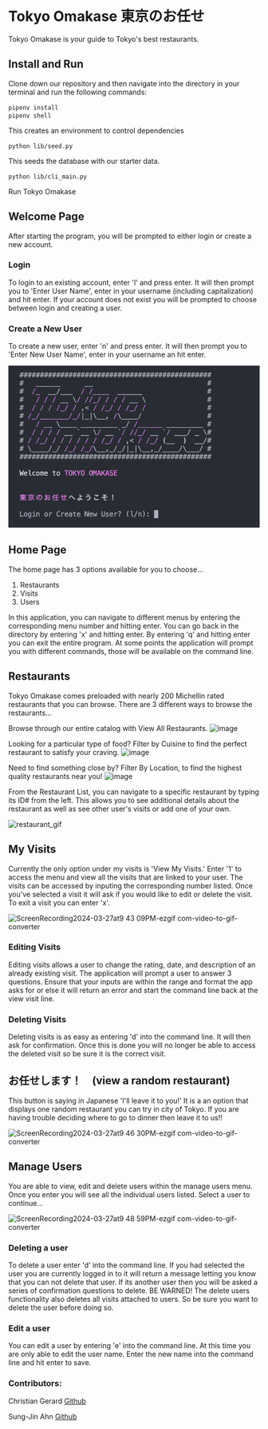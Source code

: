 # Tokyo Omakase 東京のお任せ

Tokyo Omakase is your guide to Tokyo's best restaurants.

## Install and Run
Clone down our repository and then navigate into the directory in your terminal and run the following commands:

```
pipenv install
pipenv shell
```
This creates an environment to control dependencies
```
python lib/seed.py
```
This seeds the database with our starter data.
```
python lib/cli_main.py
```
Run Tokyo Omakase



## Welcome Page

After starting the program, you will be prompted to either login or create a new account. 

### Login
To login to an existing account, enter 'l' and press enter. It will then prompt you to 'Enter User Name', enter in your username (including capitalization) and hit enter. If your account does not exist you will be prompted to choose between login and creating a user.



### Create a New User
To create a new user, enter 'n' and press enter. It will then prompt you to 'Enter New User Name', enter in your username an hit enter. 

![Login](readme_img/login.png)

## Home Page

The home page has 3 options available for you to choose...

1. Restaurants
2. Visits
3. Users

In this application, you can navigate to different menus by entering the corresponding menu number and hitting enter. You can go back in the directory by entering 'x' and hitting enter. By entering 'q' and hitting enter you can exit the entire program. At some points the application will prompt you with different commands, those will be available on the command line.

## Restaurants
Tokyo Omakase comes preloaded with nearly 200 Michellin rated restaurants that you can browse. There are 3 different ways to browse the restaurants...

Browse through our entire catalog with View All Restaurants.
![image](https://github.com/christian-gerard/tokyo-omakase/assets/12631152/85fd274a-137d-4c45-bc5b-8a234726c1cd)

Looking for a particular type of food? Filter by Cuisine to find the perfect restaurant to satisfy your craving.
![image](https://github.com/christian-gerard/tokyo-omakase/assets/12631152/15b1b7f0-839d-4a15-8231-d52881e0258c)

Need to find something close by? Filter By Location, to find the highest quality restaurants near you!
![image](https://github.com/christian-gerard/tokyo-omakase/assets/12631152/fc4e6bbf-57c9-4e48-8c43-a08672a10e7d)

From the Restaurant List, you can navigate to a specific restaurant by typing its ID# from the left. This allows you to see additional details about the restaurant as well as see other user's visits or add one of your own.

![restaurant_gif](https://github.com/christian-gerard/tokyo-omakase/assets/12631152/2fb03765-130f-4b07-9978-63114b2149f3)

## My Visits
Currently the only option under my visits is 'View My Visits.' Enter '1' to access the menu and view all the visits that are linked to your user. The visits can be accessed by inputing the corresponding number listed. Once you've selected a visit it will ask if you would like to edit or delete the visit. To exit a visit you can enter 'x'.

![ScreenRecording2024-03-27at9 43 09PM-ezgif com-video-to-gif-converter](https://github.com/christian-gerard/tokyo-omakase/assets/102694030/c205b67f-5b4c-4fc8-b2d8-69ee74f07198)

### Editing Visits
Editing visits allows a user to change the rating, date, and description of an already existing visit. The application will prompt a user to answer 3 questions. Ensure that your inputs are within the range and format the app asks for or else it will return an error and start the command line back at the view visit line.


### Deleting Visits
Deleting visits is as easy as entering 'd' into the command line. It will then ask for confirmation. Once this is done you will no longer be able to access the deleted visit so be sure it is the correct visit.

## お任せします！　(view a random restaurant)
This button is saying in Japanese 'I'll leave it to you!' It is a an option that displays one random restaurant you can try in city of Tokyo. If you are having trouble deciding where to go to dinner then leave it to us!!

![ScreenRecording2024-03-27at9 46 30PM-ezgif com-video-to-gif-converter](https://github.com/christian-gerard/tokyo-omakase/assets/102694030/bd00366a-55e0-4539-a72a-ed0d7ef63ebf)



## Manage Users
You are able to view, edit and delete users within the manage users menu. Once you enter you will see all the individual users listed. Select a user to continue...

![ScreenRecording2024-03-27at9 48 59PM-ezgif com-video-to-gif-converter](https://github.com/christian-gerard/tokyo-omakase/assets/102694030/7d44929d-c538-4ec9-93d0-c1515970bba9)

### Deleting a user
To delete a user enter 'd' into the command line. If you had selected the user you are currently logged in to it will return a message letting you know that you can not delete that user. If its another user then you will be asked a series of confirmation questions to delete. BE WARNED! The delete users functionality also deletes all visits attached to users. So be sure you want to delete the user before doing so.

### Edit a user
You can edit a user by entering 'e' into the command line. At this time you are only able to edit the user name. Enter the new name into the command line and hit enter to save. 


### Contributors:
Christian Gerard [Github](https://github.com/christian-gerard)

Sung-Jin Ahn [Github](https://github.com/sahn0307)

